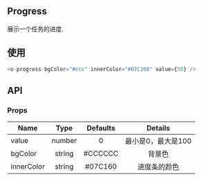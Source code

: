 ## Progress 

展示一个任务的进度.

## 使用

```js
<o-progress bgColor="#ccc" innerColor="#07C160" value={50} />
```

## API

### Props

|  **Name**  | **Type**        | **Defaults**  | **Details**  |
| ------------- |:-------------:|:-----:|:-------------:|
| value         | number|    0   |      最小是0，最大是100       |
| bgColor         | string|    #CCCCCC   |        背景色     |
| innerColor         | string|    #07C160   |     进度条的颜色        |